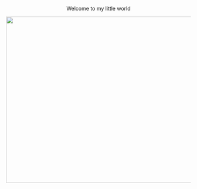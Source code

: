 <p align="center">Welcome to my little world<p>
<img align="center" width="604" height="453" src="">

